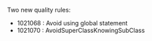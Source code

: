 Two new quality rules:
  - 1021068 : Avoid using global statement
  - 1021070 : AvoidSuperClassKnowingSubClass